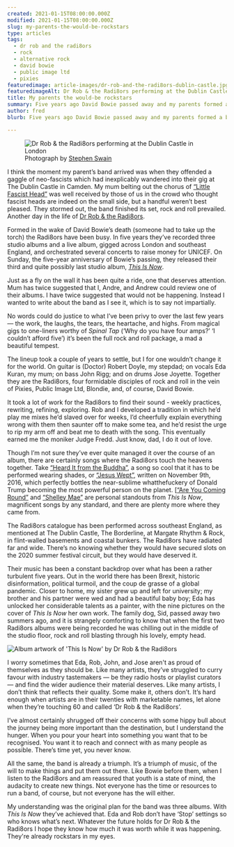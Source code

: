 ```yaml
---
created: 2021-01-15T08:00:00.000Z
modified: 2021-01-15T08:00:00.000Z
slug: my-parents-the-would-be-rockstars
type: articles
tags:
  - dr rob and the radi8ors
  - rock
  - alternative rock
  - david bowie
  - public image ltd
  - pixies
featuredimage: article-images/dr-rob-and-the-radi8ors-dublin-castle.jpg
featuredimageAlt: Dr Rob & the Radi8ors performing at the Dublin Castle in London
title: My parents the would-be rockstars
summary: Five years ago David Bowie passed away and my parents formed a band. Three albums later it’s safe to say they done him proud
author: fred
blurb: Five years ago David Bowie passed away and my parents formed a band. Three albums and boatload of work later it’s safe to say they done him proud.

---
```


<figure class="wide">
  <img src="article-images/dr-rob-and-the-radi8ors-dublin-castle.jpg" alt="Dr Rob & the Radi8ors performing at the Dublin Castle in London" />
  <figcaption>Photograph by <a href="https://stephenswain.com/">Stephen Swain</a></figcaption>
</figure>

I think the moment my parent’s band arrived was when they offended a gaggle of neo-fascists which had inexplicably wandered into their gig at The Dublin Castle in Camden. My mum belting out the chorus of [“Little Fascist Head”](https://open.spotify.com/track/5psqNazINfXyHORVlRkXJo) was well received by those of us in the crowd who thought fascist heads are indeed on the small side, but a handful weren’t best pleased. They stormed out, the band finished its set, rock and roll prevailed. Another day in the life of [Dr Rob & the Radi8ors](theradi8ors.com).

Formed in the wake of David Bowie’s death (someone had to take up the torch) the Radi8ors have been busy. In five years they’ve recorded three studio albums and a live album, gigged across London and southeast England, and orchestrated several concerts to raise money for UNICEF. On Sunday, the five-year anniversary of Bowie’s passing, they released their third and quite possibly last studio album, [_This Is Now_](https://open.spotify.com/album/2idIvKgMFDUWBSBHUfV4rh).

Just as a fly on the wall it has been quite a ride, one that deserves attention. Mum has twice suggested that I, Andre, and Andrew could review one of their albums. I have twice suggested that would not be happening. Instead I wanted to write about the band as I see it, which is to say not impartially.

No words could do justice to what I’ve been privy to over the last few years — the work, the laughs, the tears, the heartache, and highs. From magical gigs to one-liners worthy of _Spinal Tap_ (‘Why do you have four amps?’ ‘I couldn’t afford five’) it’s been the full rock and roll package, a mad a beautiful tempest.

The lineup took a couple of years to settle, but I for one wouldn’t change it for the world. On guitar is (Doctor) Robert Doyle, my stepdad; on vocals Eda Kuran, my mum; on bass John Rigg; and on drums Jose Joyette. Together they are the Radi8ors, four formidable disciples of rock and roll in the vein of Pixies, Public Image Ltd, Blondie, and, of course, David Bowie.

It took a lot of work for the Radi8ors to find their sound - weekly practices, rewriting, refining, exploring. Rob and I developed a tradition in which he’d play me mixes he’d slaved over for weeks, I’d cheerfully explain everything wrong with them then saunter off to make some tea, and he’d resist the urge to rip my arm off and beat me to death with the song. This eventually earned me the moniker Judge Fredd. Just know, dad, I do it out of love.  

Though I’m not sure they’ve ever quite managed it over the course of an album, there are certainly songs where the Radi8ors touch the heavens together. Take [“Heard It from the Buddha”](https://open.spotify.com/track/5zRtYigl7WqFHao2CioKPy), a song so cool that it has to be performed wearing shades, or [“Jesus Wept”](https://open.spotify.com/track/4Os5rR5maWJ4zxS87eqkJz), written on November 9th, 2016, which perfectly bottles the near-sublime whatthefuckery of Donald Trump becoming the most powerful person on the planet. [[“Are You Coming Round”](https://open.spotify.com/track/2H0r8fsNmtDqTuX9quSsoo) and [“Shelley Mae”](https://open.spotify.com/track/6qKdClJGyGXmTBF45tJ2y1) are personal standouts from _This Is Now_, magnificent songs by any standard, and there are plenty more where they came from.

The Radi8ors catalogue has been performed across southeast England, as mentioned at The Dublin Castle, The Borderline, at Margate Rhythm & Rock, in flint-walled basements and coastal bunkers. The Radi8ors have radiated far and wide. There’s no knowing whether they would have secured slots on the 2020 summer festival circuit, but they would have deserved it.

Their music has been a constant backdrop over what has been a rather turbulent five years. Out in the world there has been Brexit, historic disinformation, political turmoil, and the coup de grasse of a global pandemic. Closer to home, my sister grew up and left for university; my brother and his partner were wed and had a beautiful baby boy; Eda has unlocked her considerable talents as a painter, with the nine pictures on the cover of _This Is Now_ her own work. The family dog, Sid, passed away two summers ago, and it is strangely comforting to know that when the first two Radi8ors albums were being recorded he was chilling out in the middle of the studio floor, rock and roll blasting through his lovely, empty head.

![Album artwork of 'This Is Now' by Dr Rob & the Radi8ors](album-artwork/this-is-now-dr-rob-and-the-radi8ors.jpg "Album artwork of 'This Is Now' by Dr Rob & the Radi8ors")

I worry sometimes that Eda, Rob, John, and Jose aren't as proud of themselves as they should be. Like many artists, they’ve struggled to curry favour with industry tastemakers — be they radio hosts or playlist curators — and find the wider audience their material deserves. Like many artists, I don’t think that reflects their quality. Some make it, others don’t. It’s hard enough when artists are in their twenties with marketable names, let alone when they’re touching 60 and called ‘Dr Rob & the Radi8ors’.

I’ve almost certainly shrugged off their concerns with some hippy bull about the journey being more important than the destination, but I understand the hunger. When you pour your heart into something you want that to be recognised. You want it to reach and connect with as many people as possible. There’s time yet, you never know.

All the same, the band is already a triumph. It’s a triumph of music, of the will to make things and put them out there. Like Bowie before them, when I listen to the Radi8ors and am reassured that youth is a state of mind, the audacity to create new things. Not everyone has the time or resources to run a band, of course, but not everyone has the will either.

My understanding was the original plan for the band was three albums. With _This Is Now_ they’ve achieved that. Eda and Rob don’t have ‘Stop’ settings so who knows what’s next. Whatever the future holds for Dr Rob & the Radi8ors I hope they know how much it was worth while it was happening. They're already rockstars in my eyes.
